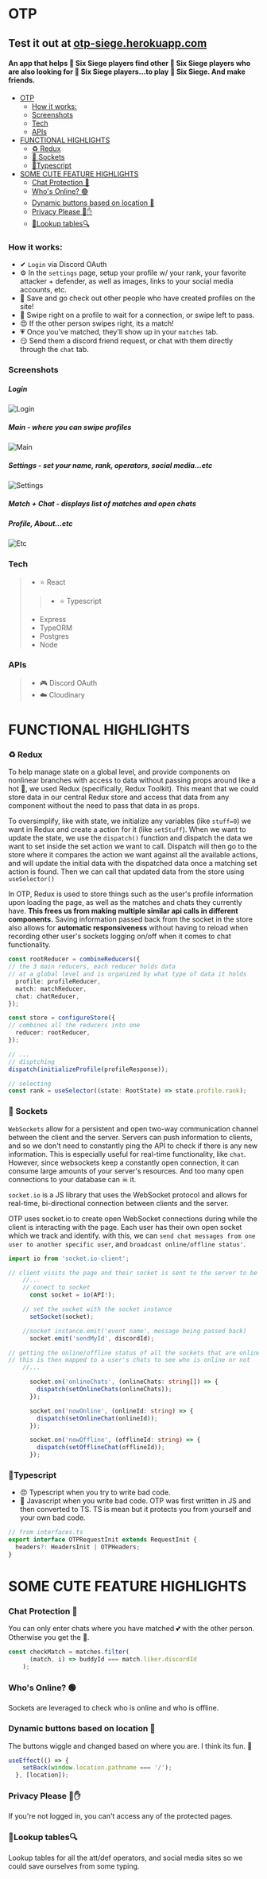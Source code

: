 # OTP

## Test it out at [otp-siege.herokuapp.com](https://otp-siege.herokuapp.com/)<!-- omit in toc -->
#### An app that helps 🌈 Six Siege players find other 🌈 Six Siege players who are also looking for 🌈 Six Siege players...to play 🌈 Six Siege. And make friends.<!-- omit in toc -->

- [OTP](#otp)
    - [How it works:](#how-it-works)
    - [Screenshots](#screenshots)
    - [Tech](#tech)
    - [APIs](#apis)
- [FUNCTIONAL HIGHLIGHTS](#functional-highlights)
    - [♻ Redux](#-redux)
    - [🔌 Sockets](#-sockets)
    - [💢Typescript](#typescript)
- [SOME CUTE FEATURE HIGHLIGHTS](#some-cute-feature-highlights)
    - [Chat Protection 🦙](#chat-protection-)
    - [Who's Online? 🟢](#whos-online-)
    - [Dynamic buttons based on location 🧨](#dynamic-buttons-based-on-location-)
    - [Privacy Please 🛑✋](#privacy-please-)
    - [🔎Lookup tables🔍](#lookup-tables)

### How it works:
 - ✔ `Login` via Discord OAuth
 - ⚙ In the `settings` page, setup your profile w/ your rank, your favorite attacker + defender, as well as images, links to your social media accounts, etc.
 - 👀 Save and go check out other people who have created profiles on the site!
 - 👋 Swipe right on a profile to wait for a connection, or swipe left to pass.
 - 😍 If the other person swipes right, its a match!
 - 💗 Once you've matched, they'll show up in your `matches` tab.
 - 😏 Send them a discord friend request, or chat with them directly through the `chat` tab.

### Screenshots
##### Login<!-- omit in toc -->
![Login](https://github.com/ruvvet/otp-ui/blob/main/public/img/ss/otp-login.gif)

##### Main - where you can swipe profiles<!-- omit in toc -->
![Main](https://github.com/ruvvet/otp-ui/blob/main/public/img/ss/otp-swipe.gif)

##### Settings - set your name, rank, operators, social media...etc<!-- omit in toc -->
![Settings](https://github.com/ruvvet/otp-ui/blob/main/public/img/ss/otp-settings.gif)

##### Match + Chat - displays list of matches and open chats<!-- omit in toc -->
##### Profile, About...etc<!-- omit in toc -->
![Etc](https://github.com/ruvvet/otp-ui/blob/main/public/img/ss/otp-other.gif)

### Tech
> - ⭐ React
> > - ⭐ Typescript
> - Express
> - TypeORM
> - Postgres
> - Node

### APIs
> - 🎮 Discord OAuth
> - ☁️ Cloudinary

# FUNCTIONAL HIGHLIGHTS

### ♻ Redux
To help manage state on a global level, and provide components on nonlinear branches with access to data without passing props around like a hot 🥔, we used Redux (specifically, Redux Toolkit). This meant that we could store data in our central Redux store and access that data from any component without the need to pass that data in as props.

To oversimplify, like with state, we initialize any variables (like `stuff=0`) we want in Redux and create a action for it (like `setStuff`). When we want to update the state, we use the `dispatch()` function and dispatch the data we want to set inside the set action we want to call. Dispatch will then go to the store where it compares the action we want against all the available actions, and will update the initial data with the dispatched data once a matching set action is found. Then we can call that updated data from the store using `useSelector()`

In OTP, Redux is used to store things such as the user's profile information upon loading the page, as well as the matches and chats they currently have. **This frees us from making multiple similar api calls in different components.** Saving information passed back from the socket in the store also allows for **automatic responsiveness** without having to reload when recording other user's sockets logging on/off when it comes to chat functionality.

```typescript
const rootReducer = combineReducers({
// the 3 main reducers, each reducer holds data
// at a global level and is organized by what type of data it holds
  profile: profileReducer,
  match: matchReducer,
  chat: chatReducer,
});

const store = configureStore({
// combines all the reducers into one
  reducer: rootReducer,
});

// ...
// disptching
dispatch(initializeProfile(profileResponse));

// selecting
const rank = useSelector((state: RootState) => state.profile.rank);

```

### 🔌 Sockets
`WebSockets` allow for a persistent and open two-way communication channel between the client and the server. Servers can push information to clients, and so we don't need to constantly ping the API to check if there is any new information. This is especially useful for real-time functionality, like `chat`. However, since websockets keep a constantly open connection, it can consume large amounts of your server's resources. And too many open connections to your database can ☠ it.

`socket.io` is a JS library that uses the WebSocket protocol and allows for real-time, bi-directional connection between clients and the server.

OTP uses socket.io to create open WebSocket connections during while the client is interacting with the page. Each user has their own open socket which we track and identify.
with this, we can `send chat messages from one user to another specific user`, and `broadcast online/offline status'`.

```typescript
import io from 'socket.io-client';

// client visits the page and their socket is sent to the server to be logged
    //...
    // conect to socket
      const socket = io(API!);

    // set the socket with the socket instance
      setSocket(socket);

    //socket instance.emit('event name', message being passed back)
      socket.emit('sendMyId', discordId);

// getting the online/offline status of all the sockets that are online
// this is then mapped to a user's chats to see who is online or not
    //...

      socket.on('onlineChats', (onlineChats: string[]) => {
        dispatch(setOnlineChats(onlineChats));
      });

      socket.on('nowOnline', (onlineId: string) => {
        dispatch(setOnlineChat(onlineId));
      });

      socket.on('nowOffline', (offlineId: string) => {
        dispatch(setOfflineChat(offlineId));
      });

```
### 💢Typescript
- 😠 Typescript when you try to write bad code.
- 🥴 Javascript when you write bad code.
OTP was first written in JS and then converted to TS. TS is mean but it protects you from yourself and your own bad code.

```typescript
// from interfaces.ts
export interface OTPRequestInit extends RequestInit {
  headers?: HeadersInit | OTPHeaders;
}
```

# SOME CUTE FEATURE HIGHLIGHTS

### Chat Protection 🦙
You can only enter chats where you have matched 💕 with the other person. Otherwise you get the 👢.

```typescript
const checkMatch = matches.filter(
      (match, i) => buddyId === match.liker.discordId
    );
```

### Who's Online? 🟢
Sockets are leveraged to check who is online and who is offline.

### Dynamic buttons based on location 🧨
The buttons wiggle and changed based on where you are. I think its fun. 🤗
```typescript
useEffect(() => {
    setBack(window.location.pathname === '/');
  }, [location]);
```

### Privacy Please 🛑✋
 If you're not logged in, you can't access any of the protected pages.

### 🔎Lookup tables🔍
Lookup tables for all the att/def operators, and social media sites so we could save ourselves from some typing.